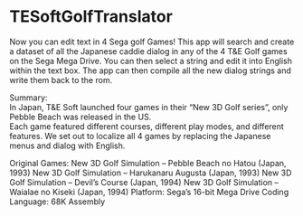 # TESoftGolfTranslator
Now you can edit text in 4 Sega golf Games!
This app will search and create a dataset of all the Japanese caddie dialog in any of the 4 T&amp;E Golf games on the Sega Mega Drive.  You can then select a string and edit it into English within the text box.  The app can then compile all the new dialog strings and write them back to the rom.  

Summary:  
In Japan, T&E Soft launched four games in their “New 3D Golf series”, only Pebble Beach was released in the US.  
Each game featured different courses, different play modes, and different features.  We set out to localize all 4 games by replacing the Japanese menus and dialog with English.  

Original Games:
New 3D Golf Simulation – Pebble Beach no Hatou (Japan, 1993)
New 3D Golf Simulation – Harukanaru Augusta (Japan, 1993)
New 3D Golf Simulation – Devil’s Course (Japan, 1994)
New 3D Golf Simulation – Waialae no Kiseki (Japan, 1994)
Platform: Sega’s 16-bit Mega Drive
Coding Language: 68K Assembly
